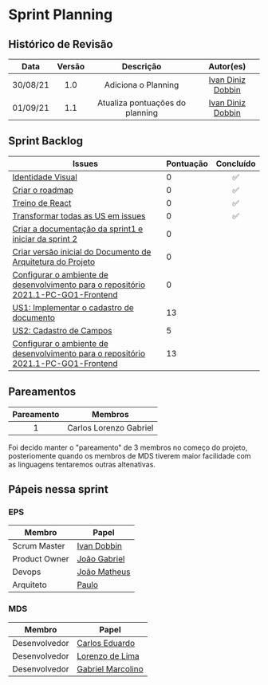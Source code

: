# Sprint Planning 

## Histórico de Revisão
| Data | Versão | Descrição | Autor(es)|
|:----:|:------:|:---------:|:--------:|
| 30/08/21 | 1.0 | Adiciona o Planning | [Ivan Diniz Dobbin](https://github.com/darmsDD)|
| 01/09/21 | 1.1 | Atualiza pontuações do planning| [Ivan Diniz Dobbin](https://github.com/darmsDD)|


## Sprint Backlog
Issues | Pontuação | Concluído
------------ | -------------- | :--------:
[Identidade Visual](https://github.com/fga-eps-mds/2021.1-PC-GO1/issues/14) | 0 | :white_check_mark: 
[Criar o roadmap](https://github.com/fga-eps-mds/2021.1-PC-GO1/issues/17) | 0 | :white_check_mark: 
[Treino de React](https://github.com/fga-eps-mds/2021.1-PC-GO1/issues/15) | 0 | :white_check_mark: 
[Transformar todas as US em issues](https://github.com/fga-eps-mds/2021.1-PC-GO1/issues/21) | 0  |:white_check_mark:
[Criar a documentação da sprint1 e iniciar da sprint 2](https://github.com/fga-eps-mds/2021.1-PC-GO1/issues/24) | 0 | 
[Criar versão inicial do Documento de Arquitetura do Projeto](https://github.com/fga-eps-mds/2021.1-PC-GO1/issues/23) | 0 |  
[Configurar o ambiente de desenvolvimento para o repositório 2021.1-PC-GO1-Frontend](https://github.com/fga-eps-mds/2021.1-pc-go1/issues/16) | 0 | 
[US1: Implementar o cadastro de documento](https://github.com/fga-eps-mds/2021.1-pc-go1/issues/16) | 13 | 
[US2: Cadastro de Campos](https://github.com/fga-eps-mds/2021.1-pc-go1/issues/16) | 5 | 
[Configurar o ambiente de desenvolvimento para o repositório 2021.1-PC-GO1-Frontend](https://github.com/fga-eps-mds/2021.1-pc-go1/issues/16) | 13 |  


## Pareamentos

| Pareamento | Membros
|:--------: | :-------:
| 1 | Carlos Lorenzo Gabriel

Foi decido manter o "pareamento" de 3 membros no começo do projeto, posteriomente quando os membros de MDS tiverem maior facilidade com as linguagens tentaremos outras altenativas.



## Pápeis nessa sprint

### EPS
Membro| Papel
------------ | --------------
Scrum Master | [Ivan Dobbin](https://github.com/darmsDD)
Product Owner| [João Gabriel](https://github.com/bielrossi15)
Devops | [João Matheus](https://github.com/J-Matheus)
Arquiteto | [Paulo](https://github.com/PauloVitorRocha)

### MDS
Membro| Papel
------------ | --------------
Desenvolvedor | [Carlos Eduardo](https://github.com/CaduRoriz)
Desenvolvedor | [Lorenzo de Lima](https://github.com/lorenzo7377)
Desenvolvedor | [Gabriel Marcolino](https://github.com/GabrielMR360)